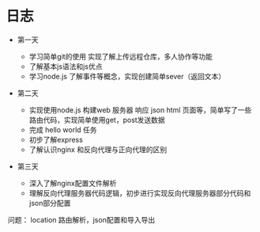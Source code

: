 # 日志

+ 第一天

  + 学习简单git的使用 实现了解上传远程仓库，多人协作等功能
  + 了解基本js语法和js优点
  + 学习node.js 了解事件等概念，实现创建简单sever（返回文本）
  
+ 第二天
  + 实现使用node.js 构建web 服务器 响应 json html 页面等，简单写了一些路由代码，实现简单使用get，post发送数据
  + 完成 hello world 任务 
  + 初步了解express
  + 了解认识nginx 和反向代理与正向代理的区别

+ 第三天
  + 深入了解nginx配置文件解析
  + 理解反向代理服务器代码逻辑，初步进行实现反向代理服务器部分代码和json部分配置



​			问题： location 路由解析，json配置和导入导出

